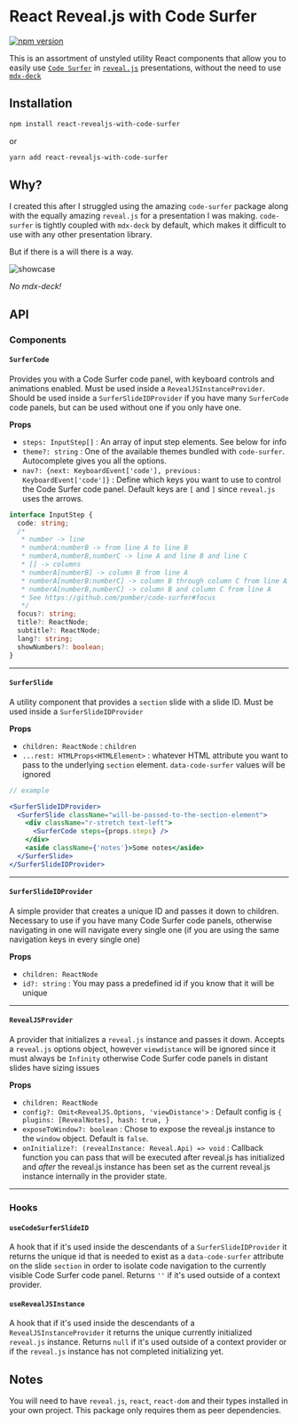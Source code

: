 # React Reveal.js with Code Surfer

[![npm version](https://badge.fury.io/js/react-revealjs-with-code-surfer.svg)](https://badge.fury.io/js/react-revealjs-with-code-surfer)

This is an assortment of unstyled utility React components that allow you to easily use
[`Code Surfer`](https://github.com/pomber/code-surfer) in [`reveal.js`](https://revealjs.com/)
presentations, without the need to use [`mdx-deck`](https://github.com/jxnblk/mdx-deck)

## Installation

```bash
npm install react-revealjs-with-code-surfer
```

or

```bash
yarn add react-revealjs-with-code-surfer
```

## Why?

I created this after I struggled using the amazing `code-surfer` package along with the equally amazing `reveal.js`
for a presentation I was making. `code-surfer` is tightly coupled with `mdx-deck` by default, which makes
it difficult to use with any other presentation library.

But if there is a will there is a way.

![showcase](./assets/showcase.gif)

_No mdx-deck!_

## API

### Components

#### `SurferCode`

Provides you with a Code Surfer code panel, with keyboard controls and animations enabled.
Must be used inside a `RevealJSInstanceProvider`. Should be used inside a `SurferSlideIDProvider`
if you have many `SurferCode` code panels, but can be used without one if you only have one.

**Props**

- `steps: InputStep[]` : An array of input step elements. See below for info
- `theme?: string` : One of the available themes bundled with `code-surfer`. Autocomplete gives you all the options.
- `nav?: {next: KeyboardEvent['code'], previous: KeyboardEvent['code']}` : Define which keys you want to use to control the Code Surfer code panel. Default keys are `[` and `]` since `reveal.js` uses the arrows.

```typescript
interface InputStep {
  code: string;
  /*
   * number -> line
   * numberA:numberB -> from line A to line B
   * numberA,numberB,numberC -> line A and line B and line C
   * [] -> columns
   * numberA[numberB] -> column B from line A
   * numberA[numberB:numberC] -> column B through column C from line A
   * numberA[numberB,numberC] -> column B and column C from line A
   * See https://github.com/pomber/code-surfer#focus
   */
  focus?: string;
  title?: ReactNode;
  subtitle?: ReactNode;
  lang?: string;
  showNumbers?: boolean;
}
```

---

#### `SurferSlide`

A utility component that provides a `section` slide with a slide ID. Must be used inside a `SurferSlideIDProvider`

**Props**

- `children: ReactNode` : `children`
- `...rest: HTMLProps<HTMLElement>` : whatever HTML attribute you want to pass to the underlying `section` element. `data-code-surfer` values will be ignored

```jsx
// example

<SurferSlideIDProvider>
  <SurferSlide className="will-be-passed-to-the-section-element">
    <div className="r-stretch text-left">
      <SurferCode steps={props.steps} />
    </div>
    <aside className={'notes'}>Some notes</aside>
  </SurferSlide>
</SurferSlideIDProvider>
```

---

#### `SurferSlideIDProvider`

A simple provider that creates a unique ID and passes it down to children. Necessary to use if
you have many Code Surfer code panels, otherwise navigating in one will navigate every single one
(if you are using the same navigation keys in every single one)

**Props**

- `children: ReactNode`
- `id?: string` : You may pass a predefined id if you know that it will be unique

---

#### `RevealJSProvider`

A provider that initializes a `reveal.js` instance and passes it down. Accepts a `reveal.js` options
object, however `viewdistance` will be ignored since it must always be `Infinity` otherwise
Code Surfer code panels in distant slides have sizing issues

**Props**

- `children: ReactNode`
- `config?: Omit<RevealJS.Options, 'viewDistance'>` : Default config is `{ plugins: [RevealNotes], hash: true, }`
- `exposeToWindow?: boolean` : Chose to expose the reveal.js instance to the `window` object. Default is `false`.
- `onInitialize?: (revealInstance: Reveal.Api) => void` : Callback function you can pass that will be executed after reveal.js has initialized and _after_ the reveal.js instance has been set as the current reveal.js instance internally in the provider state.

---

### Hooks

#### `useCodeSurferSlideID`

A hook that if it's used inside the descendants of a `SurferSlideIDProvider` it returns the unique
id that is needed to exist as a `data-code-surfer` attribute on the slide `section` in order to
isolate code navigation to the currently visible Code Surfer code panel. Returns `''` if it's
used outside of a context provider.

#### `useRevealJSInstance`

A hook that if it's used inside the descendants of a `RevealJSInstanceProvider` it returns the unique
currently initialized `reveal.js` instance. Returns `null` if it's
used outside of a context provider or if the `reveal.js` instance has not completed initializing yet.

## Notes

You will need to have `reveal.js`, `react`, `react-dom` and their types installed in your own project.
This package only requires them as peer dependencies.
